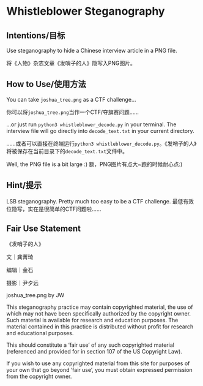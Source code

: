 # Whistleblower Steganography
## Intentions/目标
Use steganography to hide a Chinese interview article in a PNG file.

将《人物》杂志文章《发哨子的人》隐写入PNG图片。

## How to Use/使用方法
You can take `joshua_tree.png` as a CTF challenge...

你可以将`joshua_tree.png`当作一个CTF/夺旗赛问题……

...or just run `python3 whistleblower_decode.py` in your terminal. The interview file will go directly into `decode_text.txt` in your current directory.

……或者可以直接在终端运行`python3 whistleblower_decode.py`。《发哨子的人》将被保存在当前目录下的`decode_text.txt`文件中。

Well, the PNG file is a bit large :)
额，PNG图片有点大~跑的时候耐心点:)

## Hint/提示
LSB steganography. Pretty much too easy to be a CTF challenge.
最低有效位隐写，实在是很简单的CTF问题啦……

## Fair Use Statement
《发哨子的人》

文｜龚菁琦

编辑｜金石

摄影｜尹夕远

joshua_tree.png by JW

This steganography practice may contain copyrighted material, the use of which may not have been specifically authorized by the copyright owner. Such material is available for research and education purposes. The material contained in this practice is distributed without profit for research and educational purposes.

This should constitute a ‘fair use’ of any such copyrighted material (referenced and provided for in section 107 of the US Copyright Law).

If you wish to use any copyrighted material from this site for purposes of your own that go beyond ‘fair use’, you must obtain expressed permission from the copyright owner.

